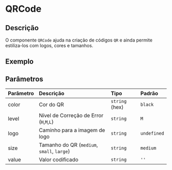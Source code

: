 # QRCode

## Descrição

O componente `QRCode` ajuda na criação de códigos `QR` e ainda permite estiliza-los com logos, cores e tamanhos.

## Exemplo

<!-- @example ./example/Example.html-->

## Parâmetros

| Parâmetro | Descrição                                   | Tipo            | Padrão     |
| :-------- | :------------------------------------------ | :-------------- | :--------- |
| color     | Cor do QR                                   | `string` (hex)  | `black`    |
| level     | Nível de Correção de Error (`H`,`M`,`L`)    | `string`        | `M`        |
| logo      | Caminho para a imagem de logo               | `string`        | `undefined`|
| size      | Tamanho do QR (`medium`, `small`, `large`)  | `string`        | `medium`   |
| value     | Valor codificado                            | `string`        | `''`       |